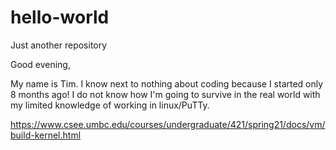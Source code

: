 # hello-world
Just another repository

Good evening,

My name is Tim. I know next to nothing about coding because I started only 8 months ago!
I do not know how I'm going to survive in the real world with my limited knowledge of
working in linux/PuTTy.

https://www.csee.umbc.edu/courses/undergraduate/421/spring21/docs/vm/build-kernel.html
